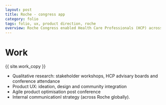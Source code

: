 ```yaml
---
layout: post
title: Roche - congress app
category: folio
tags: folio, ux, product direction, roche
overview: Roche Congress enabled Health Care Professionals (HCP) across the world to continue discussing new breakthroughs that were announced during global specialist conferences. By doing so, the mobile application sped up the diffusion of medical breakthroughs from the conference podium to clinics.
---
```


# Work

{{ site.work_copy }}

* Qualitative research: stakeholder workshops, HCP advisary boards and conference attendance
* Product UX: ideation, design and community integration
* Agile product optimisation post conference
* Internal communicationl strategy (across Roche globally).